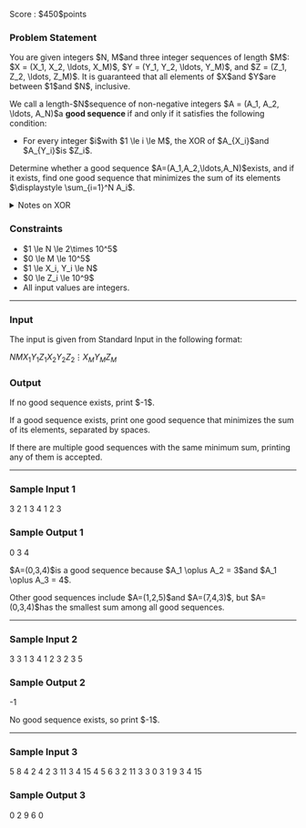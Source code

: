 
<div>

<span>

<span>

<p>
Score : $450$points
</p>

<div>

<section>

### **Problem Statement**

<p>
You are given integers $N, M$and three integer sequences of length $M$: $X = (X_1, X_2, \ldots, X_M)$, $Y = (Y_1, Y_2, \ldots, Y_M)$, and $Z = (Z_1, Z_2, \ldots, Z_M)$. It is guaranteed that all elements of $X$and $Y$are between $1$and $N$, inclusive.
</p>

<p>
We call a length-$N$sequence of non-negative integers $A = (A_1, A_2, \ldots, A_N)$a 
<strong>
good sequence
</strong>
if and only if it satisfies the following condition:
</p>

<ul>

<li>
For every integer $i$with $1 \le i \le M$, the XOR of $A_{X_i}$and $A_{Y_i}$is $Z_i$.
</li>

</ul>

<p>
Determine whether a good sequence $A=(A_1,A_2,\ldots,A_N)$exists, and if it exists, find one good sequence that minimizes the sum of its elements $\displaystyle \sum_{i=1}^N A_i$.
</p>

<details>

<summary>
Notes on XOR
</summary>
For non-negative integers $A$and $B$, their XOR $A \oplus B$is defined as follows:


<ul>

<li>
In the binary representation of $A \oplus B$, the digit in the place corresponding to $2^k \,(k \ge 0)$is $1$if and only if exactly one of the digits in the same place of $A$and $B$is $1$; otherwise, it is $0$.
</li>

</ul>
For example, $3 \oplus 5 = 6$(in binary: $011 \oplus 101 = 110$).


</details>

</section>

</div>

<div>

<section>

### **Constraints**

<ul>

<li>
$1 \le N \le 2\times 10^5$
</li>

<li>
$0 \le M \le 10^5$
</li>

<li>
$1 \le X_i, Y_i \le N$
</li>

<li>
$0 \le Z_i \le 10^9$
</li>

<li>
All input values are integers.
</li>

</ul>

</section>

</div>

---

<div>

<div>

<section>

### **Input**

<p>
The input is given from Standard Input in the following format:
</p>

<div>

$N$$M$$X_1$$Y_1$$Z_1$$X_2$$Y_2$$Z_2$$\vdots$$X_M$$Y_M$$Z_M$
</div>

</section>

</div>

<div>

<section>

### **Output**

<p>
If no good sequence exists, print $-1$.
</p>

<p>
If a good sequence exists, print one good sequence that minimizes the sum of its elements, separated by spaces.
</p>

<p>
If there are multiple good sequences with the same minimum sum, printing any of them is accepted.
</p>

</section>

</div>

</div>

---

<div>

<section>

### **Sample Input 1**

<div>

3 2
1 3 4
1 2 3

</div>

</section>

</div>

<div>

<section>

### **Sample Output 1**

<div>

0 3 4

</div>

<p>
$A=(0,3,4)$is a good sequence because $A_1 \oplus A_2 = 3$and $A_1 \oplus A_3 = 4$.
</p>

<p>
Other good sequences include $A=(1,2,5)$and $A=(7,4,3)$, but $A=(0,3,4)$has the smallest sum among all good sequences.
</p>

</section>

</div>

---

<div>

<section>

### **Sample Input 2**

<div>

3 3
1 3 4
1 2 3
2 3 5

</div>

</section>

</div>

<div>

<section>

### **Sample Output 2**

<div>

-1

</div>

<p>
No good sequence exists, so print $-1$.
</p>

</section>

</div>

---

<div>

<section>

### **Sample Input 3**

<div>

5 8
4 2 4
2 3 11
3 4 15
4 5 6
3 2 11
3 3 0
3 1 9
3 4 15

</div>

</section>

</div>

<div>

<section>

### **Sample Output 3**

<div>

0 2 9 6 0

</div>

</section>

</div>

</span>

</span>

</div>
